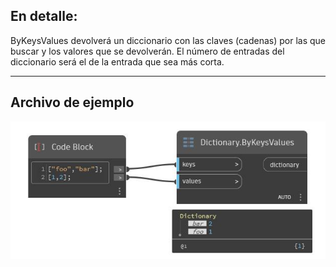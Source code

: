 ## En detalle:
ByKeysValues devolverá un diccionario con las claves (cadenas) por las que buscar y los valores que se devolverán. El número de entradas del diccionario será el de la entrada que sea más corta.
___
## Archivo de ejemplo

![ByKeysValues](./DesignScript.Builtin.Dictionary.ByKeysValues_img.jpg)


